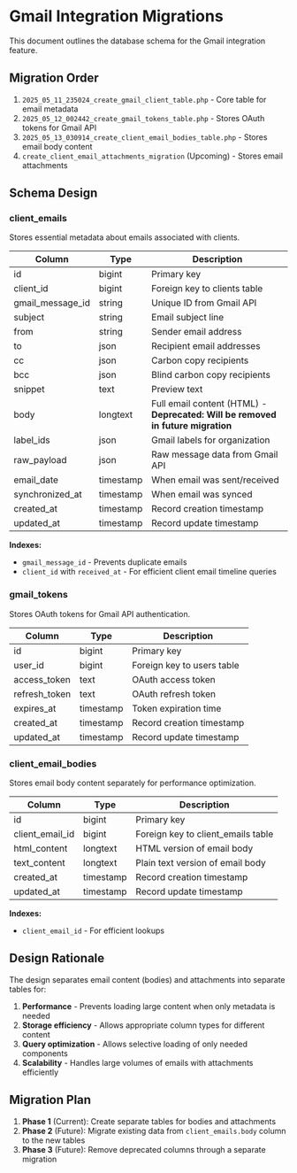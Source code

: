 # Gmail Integration Migrations

This document outlines the database schema for the Gmail integration feature.

## Migration Order

1. `2025_05_11_235024_create_gmail_client_table.php` - Core table for email metadata
2. `2025_05_12_002442_create_gmail_tokens_table.php` - Stores OAuth tokens for Gmail API
3. `2025_05_13_030914_create_client_email_bodies_table.php` - Stores email body content
4. `create_client_email_attachments_migration` (Upcoming) - Stores email attachments

## Schema Design

### client_emails

Stores essential metadata about emails associated with clients.

| Column | Type | Description |
|--------|------|-------------|
| id | bigint | Primary key |
| client_id | bigint | Foreign key to clients table |
| gmail_message_id | string | Unique ID from Gmail API |
| subject | string | Email subject line |
| from | string | Sender email address |
| to | json | Recipient email addresses |
| cc | json | Carbon copy recipients |
| bcc | json | Blind carbon copy recipients |
| snippet | text | Preview text |
| body | longtext | Full email content (HTML) - **Deprecated: Will be removed in future migration** |
| label_ids | json | Gmail labels for organization |
| raw_payload | json | Raw message data from Gmail API |
| email_date | timestamp | When email was sent/received |
| synchronized_at | timestamp | When email was synced |
| created_at | timestamp | Record creation timestamp |
| updated_at | timestamp | Record update timestamp |

**Indexes:**

- `gmail_message_id` - Prevents duplicate emails
- `client_id` with `received_at` - For efficient client email timeline queries

### gmail_tokens

Stores OAuth tokens for Gmail API authentication.

| Column | Type | Description |
|--------|------|-------------|
| id | bigint | Primary key |
| user_id | bigint | Foreign key to users table |
| access_token | text | OAuth access token |
| refresh_token | text | OAuth refresh token |
| expires_at | timestamp | Token expiration time |
| created_at | timestamp | Record creation timestamp |
| updated_at | timestamp | Record update timestamp |

### client_email_bodies

Stores email body content separately for performance optimization.

| Column | Type | Description |
|--------|------|-------------|
| id | bigint | Primary key |
| client_email_id | bigint | Foreign key to client_emails table |
| html_content | longtext | HTML version of email body |
| text_content | longtext | Plain text version of email body |
| created_at | timestamp | Record creation timestamp |
| updated_at | timestamp | Record update timestamp |

**Indexes:**

- `client_email_id` - For efficient lookups

## Design Rationale

The design separates email content (bodies) and attachments into separate tables for:

1. **Performance** - Prevents loading large content when only metadata is needed
2. **Storage efficiency** - Allows appropriate column types for different content
3. **Query optimization** - Allows selective loading of only needed components
4. **Scalability** - Handles large volumes of emails with attachments efficiently

## Migration Plan

1. **Phase 1** (Current): Create separate tables for bodies and attachments
2. **Phase 2** (Future): Migrate existing data from `client_emails.body` column to the new tables
3. **Phase 3** (Future): Remove deprecated columns through a separate migration
